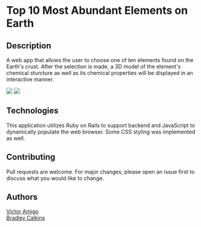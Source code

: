 # Top 10 Most Abundant Elements on Earth


## Description
A web app that allows the user to choose one of ten elements found on the Earth's crust. After the selection is made, a 3D model of the element's chemical sturcture as well as its chemical properties will be displayed in an interactive manner.

![](front-end/media/3d-element-index.gif)
![](front-end/media/3d-element-element.gif)


## Technologies
This application utilizes Ruby on Rails to support backend and JavaScript to dynamically populate the web browser. Some CSS styling was implemented as well. 

## Contributing
Pull requests are welcome. For major changes, please open an issue first to discuss what you would like to change.

## Authors
<a href="https://www.linkedin.com/in/victor-amigo-76146115b/">Victor Amigo</a><br>
<a href="http://linkedin.com/in/bradley-calkins-6841b31b1/">Bradley Calkins</a>
